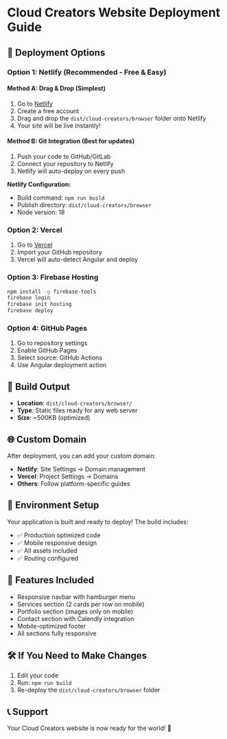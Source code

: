 # Cloud Creators Website Deployment Guide

## 🚀 Deployment Options

### Option 1: Netlify (Recommended - Free & Easy)

#### Method A: Drag & Drop (Simplest)
1. Go to [Netlify](https://netlify.app)
2. Create a free account
3. Drag and drop the `dist/cloud-creators/browser` folder onto Netlify
4. Your site will be live instantly!

#### Method B: Git Integration (Best for updates)
1. Push your code to GitHub/GitLab
2. Connect your repository to Netlify
3. Netlify will auto-deploy on every push

**Netlify Configuration:**
- Build command: `npm run build`
- Publish directory: `dist/cloud-creators/browser`
- Node version: 18

### Option 2: Vercel
1. Go to [Vercel](https://vercel.com)
2. Import your GitHub repository
3. Vercel will auto-detect Angular and deploy

### Option 3: Firebase Hosting
```bash
npm install -g firebase-tools
firebase login
firebase init hosting
firebase deploy
```

### Option 4: GitHub Pages
1. Go to repository settings
2. Enable GitHub Pages
3. Select source: GitHub Actions
4. Use Angular deployment action

## 📁 Build Output
- **Location**: `dist/cloud-creators/browser/`
- **Type**: Static files ready for any web server
- **Size**: ~500KB (optimized)

## 🌐 Custom Domain
After deployment, you can add your custom domain:
- **Netlify**: Site Settings → Domain management
- **Vercel**: Project Settings → Domains
- **Others**: Follow platform-specific guides

## 🔧 Environment Setup
Your application is built and ready to deploy! The build includes:
- ✅ Production optimized code
- ✅ Mobile responsive design
- ✅ All assets included
- ✅ Routing configured

## 📱 Features Included
- Responsive navbar with hamburger menu
- Services section (2 cards per row on mobile)
- Portfolio section (images only on mobile)
- Contact section with Calendly integration
- Mobile-optimized footer
- All sections fully responsive

## 🛠 If You Need to Make Changes
1. Edit your code
2. Run: `npm run build`
3. Re-deploy the `dist/cloud-creators/browser` folder

## 📞 Support
Your Cloud Creators website is now ready for the world! 🎉
